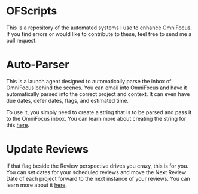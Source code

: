 # OFScripts

This is a repository of the automated systems I use to enhance OmniFocus. If you find errors or would like to contribute to these, feel free to send me a pull request.

# Auto-Parser

This is a launch agent designed to automatically parse the inbox of OmniFocus behind the scenes. You can email into OmniFocus and have it automatically parsed into the correct project and context. It can even have due dates, defer dates, flags, and estimated time.

To use it, you simply need to create a string that is to be parsed and pass it to the OmniFocus inbox. You can learn more about creating the string for this [here](http://joebuhlig.com/using-omnifocus-for-somedaymaybe-lists/).

# Update Reviews

If that flag beside the Review perspective drives you crazy, this is for you. You can set dates for your scheduled reviews and move the Next Review Date of each project forward to the next instance of your reviews. You can learn more about it [here](http://joebuhlig.com).